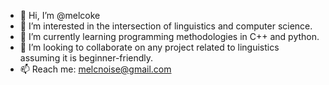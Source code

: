 - 👋 Hi, I’m @melcoke
- 👀 I’m interested in the intersection of linguistics and computer science.
- 🌱 I’m currently learning programming methodologies in C++ and python.
- 💞️ I’m looking to collaborate on any project related to linguistics assuming it is beginner-friendly.
- 📫 Reach me: melcnoise@gmail.com
